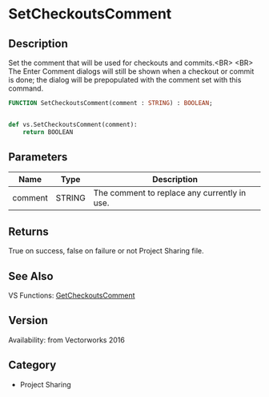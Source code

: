 # SetCheckoutsComment

## Description
Set the comment that will be used for checkouts and commits.&lt;BR&gt;
&lt;BR&gt;
The Enter Comment dialogs will still be shown when a checkout or commit is done; the dialog will be prepopulated with the comment set with this command.

```pascal
FUNCTION SetCheckoutsComment(comment : STRING) : BOOLEAN;
```

```python

def vs.SetCheckoutsComment(comment):
    return BOOLEAN
```

## Parameters
|Name|Type|Description|
|---|---|---|
|comment|STRING|The comment to replace any currently in use.|

## Returns
True on success, false on failure or not Project Sharing file.

## See Also
VS Functions:
[GetCheckoutsComment](GetCheckoutsComment.md)

## Version
Availability: from Vectorworks 2016
## Category
* Project Sharing

